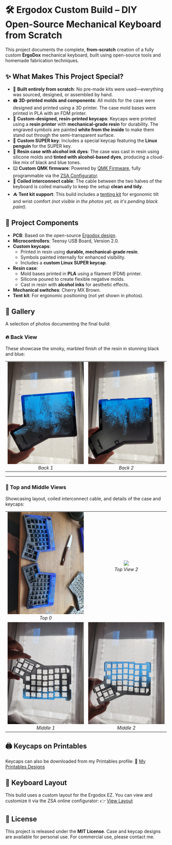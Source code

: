 # 🛠️ Ergodox Custom Build – DIY Open-Source Mechanical Keyboard from Scratch

This project documents the complete, **from-scratch** creation of a fully custom **ErgoDox** mechanical keyboard, built using open-source tools and homemade fabrication techniques.

## ✨ What Makes This Project Special?

- 🔧 **Built entirely from scratch**: No pre-made kits were used—everything was sourced, designed, or assembled by hand.
- 🖨️ **3D-printed molds and components**: All molds for the case were designed and printed using a 3D printer. The case mold bases were printed in PLA with an FDM printer.
- 🎨 **Custom-designed, resin-printed keycaps**: Keycaps were printed using a **resin printer** with **mechanical-grade resin** for durability. The engraved symbols are painted **white from the inside** to make them stand out through the semi-transparent surface.
- 🐧 **Custom SUPER key**: Includes a special keycap featuring the **Linux penguin** for the SUPER key.
- 🧱 **Resin case with alcohol ink dyes**: The case was cast in resin using silicone molds and **tinted with alcohol-based dyes**, producing a cloud-like mix of black and blue tones.
- ⌨️ **Custom QMK firmware**: Powered by [QMK Firmware](https://qmk.fm/), fully programmable via the [ZSA Configurator](https://configure.zsa.io/ergodox-ez/layouts/6pvpn/latest/0).
- 🔌 **Coiled interconnect cable**: The cable between the two halves of the keyboard is coiled manually to keep the setup **clean and tidy**.
- ⛺ **Tent kit support**: This build includes a [tenting kit](https://www.zsa.io/tenting/) for ergonomic tilt and wrist comfort *(not visible in the photos yet, as it's pending black paint)*.

## 🧩 Project Components

- **PCB**: Based on the open-source [Ergodox design](https://www.ergodox.io/).
- **Microcontrollers**: Teensy USB Board, Version 2.0.
- **Custom keycaps**:
  - Printed in resin using **durable, mechanical-grade resin**.
  - Symbols painted internally for enhanced visibility.
  - Includes a **custom Linux SUPER keycap**.
- **Resin case**:
  - Mold bases printed in **PLA** using a filament (FDM) printer.
  - Silicone poured to create flexible negative molds.
  - Cast in resin with **alcohol inks** for aesthetic effects.
- **Mechanical switches**: Cherry MX Brown.
- **Tent kit**: For ergonomic positioning (not yet shown in photos).

## 📸 Gallery

A selection of photos documenting the final build:

### 🔥 Back View

These showcase the smoky, marbled finish of the resin in stunning black and blue:

<table>
  <tr>
    <td align="center">
      <img src="resources/back_1.jpeg" width="300"/><br/>
      <em>Back 1</em>
    </td>
    <td align="center">
      <img src="resources/back_2.jpeg" width="300"/><br/>
      <em>Back 2</em>
    </td>
  </tr>
</table>

---

### 💠 Top and Middle Views

Showcasing layout, coiled interconnect cable, and details of the case and keycaps:

<table>
  <tr>
    <td align="center">
      <img src="resources/top_0.jpeg" width="300"/><br/>
      <em>Top 0</em>
    </td>
    <td align="center">
      <img src="resources/top_view_2.jpg" width="300"/><br/>
      <em>Top View 2</em>
    </td>
  </tr>
  <tr>
    <td align="center">
      <img src="resources/middle_1.jpeg" width="300"/><br/>
      <em>Middle 1</em>
    </td>
    <td align="center">
      <img src="resources/middle_2.jpeg" width="300"/><br/>
      <em>Middle 2</em>
    </td>
  </tr>
</table>


## 🖨️ Keycaps on Printables

Keycaps can also be downloaded from my Printables profile:
🔗 [My Printables Designs](https://www.printables.com/model/1158797-keycaps-ergodox-compatible)

## 🧠 Keyboard Layout

This build uses a custom layout for the Ergodox EZ. You can view and customize it via the ZSA online configurator:
👉 [View Layout](https://configure.zsa.io/ergodox-ez/layouts/6pvpn/latest/0)

## 📃 License

This project is released under the **MIT License**. Case and keycap designs are available for personal use. For commercial use, please contact me.
